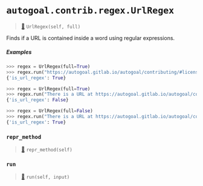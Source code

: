 # `autogoal.contrib.regex.UrlRegex`

> [📝](https://github.com/autogal/autogoal/blob/main/autogoal/contrib/regex/__init__.py#L25)
> `UrlRegex(self, full)`

Finds if a URL is contained inside a word using regular expressions.

##### Examples

```python
>>> regex = UrlRegex(full=True)
>>> regex.run("https://autogoal.gitlab.io/autogoal/contributing/#license")
{'is_url_regex': True}

>>> regex = UrlRegex(full=True)
>>> regex.run("There is a URL at https://autogoal.gitlab.io/autogoal/contributing/#license, who would know?")
{'is_url_regex': False}

>>> regex = UrlRegex(full=False)
>>> regex.run("There is a URL at https://autogoal.gitlab.io/autogoal/contributing/#license, who would know?")
{'is_url_regex': True}

```
### `repr_method`

> [📝](https://github.com/autogoal/autogoal/blob/main/autogoal/utils/__init__.py#L87)
> `repr_method(self)`

### `run`

> [📝](https://github.com/autogoal/autogoal/blob/main/autogoal/contrib/regex/__init__.py#L18)
> `run(self, input)`

